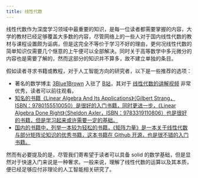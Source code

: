 ```yaml
---
title: 线性代数
---
```


线性代数作为深度学习领域中最重要的知识，是每一位读者都需要掌握的内容，大学的教材已经足够覆盖大多数的内容，尽管网络上的一些人对于国内线性代数的教材与课程设置颇为诟病，但是这完全不等价于学习不好的理由，更何况线性代数的简单知识仅需要几个惬意的上午便可以全部解决。同时关于高等数学中多元微分的内容也是需要了解的，然而这部分的知识并不算多，故不建立单独的条目。

假如读者寻求书籍或教程，对于人工智能方向的研究者，以下是一些推荐的选项：

- 著名的数学博主 [3Blue1Brown](https://space.bilibili.com/88461692) 入驻了 [B站](https://www.bilibili.com/)，其对于 [线性代数的讲解视频](https://www.bilibili.com/video/BV1rs411k7ru/) 非常优秀，读者可以前往观看。
- <u>知名的书籍《Linear Algebra And Its Applications》（Gilbert Strang，ISBN：9780155510050）是很好的入门书籍，同时更进一步，《Linear Algebra Done Right》（Sheldon Axler，ISBN：9783319110806）也是很好的书籍，但是学习起来或许需要一定的基础。</u>
- <u>国内的书籍中，列举一本较为轻松的书籍，《[矩阵力量](https://github.com/Visualize-ML/Book4_Power-of-Matrix)》是一本关于线性代数与部分矩阵论知识的优秀书籍，这本书籍在 Github 开源，也是很不错的入门书籍。</u>

然而有必要提及的是，尽管我们寄希望于读者可以具备 solid 的数学基础，但是显然对于快速入门来说是一种奢求。一般来说，理解了线性代数的运算以及其本质，便已经足够应付非理论的人工智能相关研究了。